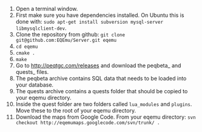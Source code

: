 1. Open a terminal window.
2. First make sure you have dependencies installed. On Ubuntu this is done with: `sudo apt-get install subversion mysql-server libmysqlclient-dev`.
4. Clone the repository from github: `git clone git@github.com:EQEmu/Server.git eqemu`
5. `cd eqemu`
6. `cmake .`
7. `make`
8. Go to http://peqtgc.com/releases and download the peqbeta_ and quests_ files.
9. The peqbeta archive contains SQL data that needs to be loaded into your database.
10. The quests archive contains a quests folder that should be copied to your eqemu directory.
11. Inside the quest folder are two folders called `lua_modules` and `plugins`. Move these to the root of your eqemu directory.
12. Download the maps from Google Code. From your eqemu directory: `svn checkout http://eqemumaps.googlecode.com/svn/trunk/ .`